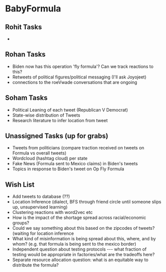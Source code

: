# BabyFormula

## Rohit Tasks
- 

## Rohan Tasks
- Biden now has this operation 'fly formula'? Can we track reactions to this? 
- Retweets of political figures/political messaging (I'll ask Joyojeet)
- connections to the roeVwade conversations that are ongoing

## Soham Tasks
- Political Leaning of each tweet (Republican V Democrat)
- State-wise distribution of Tweets
- Research literature to infer location from tweet

## Unassigned Tasks (up for grabs)
- Tweets from politicians (compare traction received on tweets on Formula vs overall tweets)
- Wordcloud (hashtag cloud) per state
- Fake News (Formula sent to Mexico claims) in Biden's tweets
- Topics in response to Biden's tweet on Op Fly Formula

## Wish List
- Add tweets to database (??)
- Location Inference (dialect, BFS through friend circle until someone slips up, unsupervised learning)
- Clustering reactions with word2vec etc
- How is the impact of the shortage spread across racial/economic groups?
- Could we say something about this based on the zipcodes of tweets? (waiting for location inference
- What kind of misinformation is being spread about this, where, and by whom? (e.g. that formula is being sent to the mexico border)
- Independent question about testing protocols --- what fraction of testing would be appropriate in factories/what are the tradeoffs here? 
- Separate resource allocation question: what is an equitable way to distribute the formula?
